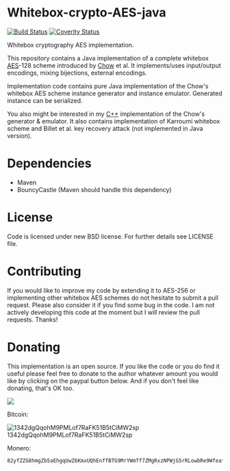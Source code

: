 Whitebox-crypto-AES-java
========================

[![Build Status](https://travis-ci.org/ph4r05/Whitebox-crypto-AES-java.svg?branch=master)](https://travis-ci.org/ph4r05/Whitebox-crypto-AES-java)
[![Coverity Status](https://scan.coverity.com/projects/7189/badge.svg)](https://scan.coverity.com/projects/ph4r05-whitebox-crypto-aes-java)

Whitebox cryptography AES implementation.

This repository contains a Java implementation of a complete whitebox [AES]-128 scheme introduced by [Chow] et al. It implements/uses input/output encodings, mixing bijections, external encodings.

Implementation code contains pure Java implementation of the Chow's whitebox AES scheme instance generator and instance emulator. Generated instance can be serialized. 

You also might be interested in my [C++] implementation of the Chow's generator & emulator. It also contains implementation of Karroumi whitebox scheme and Billet et al. key recovery attack (not implemented in Java version).

[AES]: http://csrc.nist.gov/archive/aes/rijndael/Rijndael-ammended.pdf
[Chow]: http://citeseerx.ist.psu.edu/viewdoc/summary?doi=10.1.1.59.7710
[C++]: https://github.com/ph4r05/Whitebox-crypto-AES/

Dependencies
=======
* Maven
* BouncyCastle (Maven should handle this dependency)

[BouncyCastle]: https://www.bouncycastle.org/

License
=======
Code is licensed under new BSD license. For further details see LICENSE file.


Contributing
=======
If you would like to improve my code by extending it to AES-256 or implementing other whitebox AES schemes do not hesitate to submit a pull request. Please also consider it if you find some bug in the code. I am not actively developing this code at the moment but I will review the pull requests. Thanks!


Donating
========

This implementation is an open source. If you like the code or you do find it useful please feel free to donate to the
author whatever amount you would like by clicking on the paypal button below.
And if you don't feel like donating, that's OK too.

[![](https://www.paypalobjects.com/en_US/i/btn/btn_donateCC_LG.gif)](https://www.paypal.com/cgi-bin/webscr?cmd=_donations&business=XK6RLD768RGGJ&lc=SK&item_name=ph4r05&item_number=Whitebox%2dcrypto%2dAES%2djava%2egit&currency_code=EUR&bn=PP%2dDonationsBF%3abtn_donateCC_LG%2egif%3aNonHosted)

Bitcoin:

![1342dgQqohM9PMLof7RaFK51B5tCiMW2sp](https://deadcode.me/btc-whitebox-java.png)<br />1342dgQqohM9PMLof7RaFK51B5tCiMW2sp

Monero:
```
82yfZZG8hmgZb5aEhgqUwZ6KmxUQhEnffBTG9MrYWmTf7ZMgRxzNPWjG5rRLowbRe9Wfeaf3ace8uDG3LQV6LgYrVaWJNrA
```


